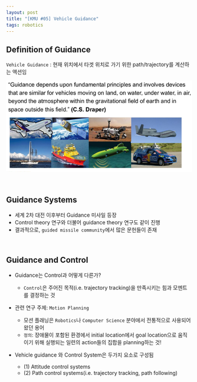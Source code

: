 ```yaml
---
layout: post
title: "[KMU #05] Vehicle Guidance"
tags: robotics
---
```


## Definition of Guidance

`Vehicle Guidance` : 현재 위치에서 타겟 위치로 가기 위한 path/trajectory를 계산하는 액션임 <br/>

![img](/assets/img/robotics/2022-02-28-12.png)

<br/>

## Guidance Systems

* 세계 2차 대전 이후부터 Guidance 미사일 등장
* Control theory 연구와 더불어 guidance theory 연구도 같이 진행
* 결과적으로, `guided missile community`에서 많은 문헌들이 존재

<br/>

## Guidance and Control

* Guidance는 Control과 어떻게 다른가?
  * `Control`은 주어진 목적(i.e. trajectory tracking)을 만족시키는 힘과 모멘트를 결정하는 것 

* 관련 연구 주제: `Motion Planning`
  * 모션 플래닝은 `Robotics`나 `Computer Science` 분야에서 전통적으로 사용되어 왔던 용어
  * `정의`: 장애물이 포함된 환경에서 initial location에서 goal location으로 움직이기 위해 실행되는 일련의 action들의 집합을 planning하는 것!

* Vehicle guidance 와 Control System은 두가지 요소로 구성됨
  * (1) Attitude control systems
  * (2) Path control systems(i.e. trajectory tracking, path following)